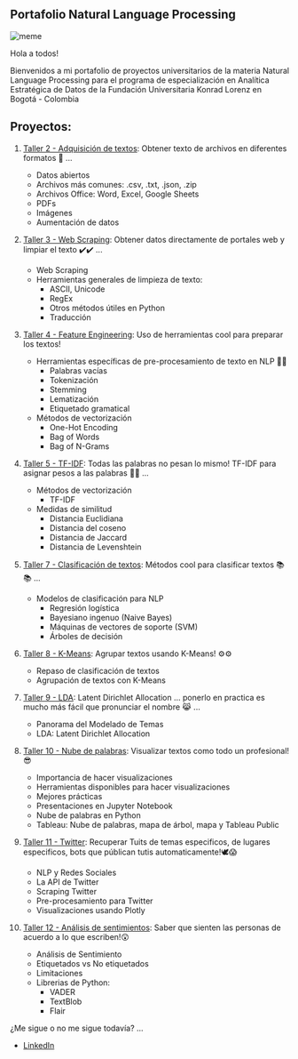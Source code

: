 ## Portafolio Natural Language Processing

![meme](https://www.kdnuggets.com/wp-content/uploads/nlp-word-cloud.jpg)

Hola a todos! 

Bienvenidos a mi portafolio de proyectos universitarios de la materia Natural Language Processing para el programa de especialización en Analítica Estratégica de Datos de la Fundación Universitaria Konrad Lorenz en Bogotá - Colombia

## Proyectos: 

1. [Taller 2 - Adquisición de textos](https://github.com/SergioSiabatto721/NLP-Portafolio/blob/main/Taller%202%20NLP.ipynb): Obtener texto de archivos en diferentes formatos 🤔 ... 
    - Datos abiertos
    - Archivos más comunes: .csv, .txt, .json, .zip
    - Archivos Office: Word, Excel, Google Sheets
    - PDFs
    - Imágenes
    - Aumentación de datos
 
2. [Taller 3 - Web Scraping](https://github.com/SergioSiabatto721/NLP-Portafolio/blob/main/Taller%203%20NLP%20(1).ipynb): Obtener datos directamente de portales web y limpiar el texto ✔️✔️ ...
    - Web Scraping
    - Herramientas generales de limpieza de texto:
      - ASCII, Unicode
      - RegEx
      - Otros métodos útiles en Python
      - Traducción

3. [Taller 4 - Feature Engineering](https://github.com/SergioSiabatto721/NLP-Portafolio/blob/main/Taller%204%20NLP.ipynb): Uso de herramientas cool para preparar los textos! 
    - Herramientas específicas de pre-procesamiento de texto en NLP 📝📝
      - Palabras vacías
      - Tokenización
      - Stemming
      - Lematización
      - Etiquetado gramatical
    - Métodos de vectorización
      - One-Hot Encoding
      - Bag of Words
      - Bag of N-Grams
  
4. [Taller 5 - TF-IDF](https://github.com/SergioSiabatto721/NLP-Portafolio/blob/main/Taller%205%20NLP.ipynb): Todas las palabras no pesan lo mismo! TF-IDF para asignar pesos a las palabras 🚫🚫 ...
    - Métodos de vectorización
      - TF-IDF
    - Medidas de similitud
      - Distancia Euclidiana
      - Distancia del coseno
      - Distancia de Jaccard
      - Distancia de Levenshtein

5. [Taller 7 - Clasificación de textos](https://github.com/SergioSiabatto721/NLP-Portafolio/blob/main/taller_7_Sergio_Siabato.ipynb): Métodos cool para clasificar textos 📚📚 ...
    - Modelos de clasificación para NLP
      - Regresión logística
      - Bayesiano ingenuo (Naive Bayes)
      - Máquinas de vectores de soporte (SVM)
      - Árboles de decisión

6. [Taller 8 - K-Means](https://github.com/SergioSiabatto721/NLP-Portafolio/blob/main/Taller_8_Sergio_Siabato.ipynb): Agrupar textos usando K-Means! ⚙️⚙️
    - Repaso de clasificación de textos
    - Agrupación de textos con K-Means
  
7. [Taller 9 - LDA](https://github.com/SergioSiabatto721/NLP-Portafolio/blob/main/Taller_9_Sergio_Siabato.ipynb): Latent Dirichlet Allocation ... ponerlo en practica es mucho más fácil que pronunciar el nombre 😹 ...
    - Panorama del Modelado de Temas
    - LDA: Latent Dirichlet Allocation

8. [Taller 10 - Nube de palabras](https://github.com/SergioSiabatto721/NLP-Portafolio/blob/main/Taller%2010%20-%20Sergio%20Siabato.ipynb): Visualizar textos como todo un profesional! 😎
    - Importancia de hacer visualizaciones
    - Herramientas disponibles para hacer visualizaciones
    - Mejores prácticas
    - Presentaciones en Jupyter Notebook
    - Nube de palabras en Python
    - Tableau: Nube de palabras, mapa de árbol, mapa y Tableau Public

9. [Taller 11 - Twitter](https://github.com/SergioSiabatto721/NLP-Portafolio/blob/main/Taller%2011%20-%20Sergio%20Siabato.ipynb): Recuperar Tuits de temas especificos, de lugares especificos, bots que públican tutis automaticamente!🕊️😱
    - NLP y Redes Sociales
    - La API de Twitter
    - Scraping Twitter
    - Pre-procesamiento para Twitter
    - Visualizaciones usando Plotly

10. [Taller 12 - Análisis de sentimientos](https://github.com/SergioSiabatto721/NLP-Portafolio/blob/main/taller%2012%20-%20Sergio%20Siabatto.ipynb): Saber que sienten las personas de acuerdo a lo que escriben!😲
    - Análisis de Sentimiento
    - Etiquetados vs No etiquetados
    - Limitaciones 
    - Librerias de Python:
        - VADER
        - TextBlob
        - Flair

¿Me sigue o no me sigue todavía? ... 

  - [LinkedIn](www.linkedin.com/in/sergio-siabatto)
    

